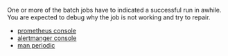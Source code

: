 One or more of the batch jobs have to indicated a successful run in awhile.
You are expected to debug why the job is not working and try to repair.

* [prometheus console](http://prod.example.org:9093/status)
* [alertmanger console](http://prod.example.org:9093/status)
* [man periodic](https://www.freebsd.org/cgi/man.cgi?query=periodic&format=html)
